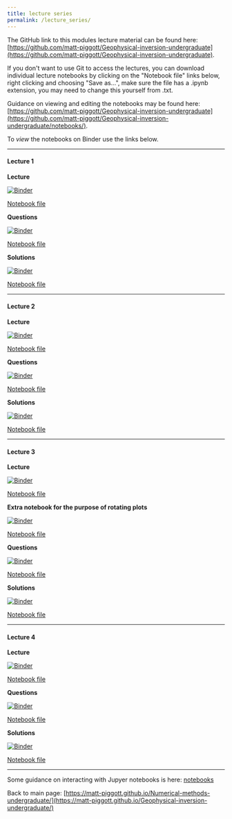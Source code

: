 ```yaml
---
title: lecture series
permalink: /lecture_series/
---
```


The GitHub link to this modules lecture material can be found here:
[https://github.com/matt-piggott/Geophysical-inversion-undergraduate](https://github.com/matt-piggott/Geophysical-inversion-undergraduate).


If you don't want to use Git to access the lectures, you can download individual lecture notebooks by clicking on the "Notebook file" links below, right clicking and choosing "Save as...", make sure the file has a .ipynb extension, you may need to change this yourself from .txt.

Guidance on viewing and editing the notebooks may be found here:
[https://github.com/matt-piggott/Geophysical-inversion-undergraduate](https://github.com/matt-piggott/Geophysical-inversion-undergraduate/notebooks/).

To *view* the notebooks on Binder use the links below.


---

#### Lecture 1

**Lecture**

[![Binder](https://mybinder.org/badge_logo.svg)](https://mybinder.org/v2/gh/matt-piggott/Geophysical-inversion-undergraduate/HEAD?filepath=lectures%2FL1%2FL1.ipynb)

[Notebook file](https://raw.githubusercontent.com/matt-piggott/Geophysical-inversion-undergraduate/main/lectures/L1/L1.ipynb)

**Questions**

[![Binder](https://mybinder.org/badge_logo.svg)](https://mybinder.org/v2/gh/matt-piggott/Geophysical-inversion-undergraduate/HEAD?filepath=lectures%2FL1%2FL1-homework.ipynb)

[Notebook file](https://raw.githubusercontent.com/matt-piggott/Geophysical-inversion-undergraduate/main/lectures/L1/L1-homework.ipynb)

**Solutions**

[![Binder](https://mybinder.org/badge_logo.svg)](https://mybinder.org/v2/gh/matt-piggott/Geophysical-inversion-undergraduate/HEAD?filepath=lectures%2FL1%2FL1-homework-solutions.ipynb)

[Notebook file](https://raw.githubusercontent.com/matt-piggott/Geophysical-inversion-undergraduate/main/lectures/L1/L1-homework-solutions.ipynb)

---

#### Lecture 2

**Lecture**

[![Binder](https://mybinder.org/badge_logo.svg)](https://mybinder.org/v2/gh/matt-piggott/Geophysical-inversion-undergraduate/HEAD?filepath=lectures%2FL2%2FL2.ipynb)

[Notebook file](https://raw.githubusercontent.com/matt-piggott/Geophysical-inversion-undergraduate/main/lectures/L2/L2.ipynb)

**Questions**

[![Binder](https://mybinder.org/badge_logo.svg)](https://mybinder.org/v2/gh/matt-piggott/Geophysical-inversion-undergraduate/HEAD?filepath=lectures%2FL2%2FL2-homework.ipynb)

[Notebook file](https://raw.githubusercontent.com/matt-piggott/Geophysical-inversion-undergraduate/main/lectures/L2/L2-homework.ipynb)

**Solutions**

[![Binder](https://mybinder.org/badge_logo.svg)](https://mybinder.org/v2/gh/matt-piggott/Geophysical-inversion-undergraduate/HEAD?filepath=lectures%2FL2%2FL2-homework-solutions.ipynb)

[Notebook file](https://raw.githubusercontent.com/matt-piggott/Geophysical-inversion-undergraduate/main/lectures/L2/L2-homework-solutions.ipynb)

---

#### Lecture 3

**Lecture**

[![Binder](https://mybinder.org/badge_logo.svg)](https://mybinder.org/v2/gh/matt-piggott/Geophysical-inversion-undergraduate/HEAD?filepath=lectures%2FL3%2FL3.ipynb)

[Notebook file](https://raw.githubusercontent.com/matt-piggott/Geophysical-inversion-undergraduate/main/lectures/L3/L3.ipynb)

**Extra notebook for the purpose of rotating plots**

[![Binder](https://mybinder.org/badge_logo.svg)](https://mybinder.org/v2/gh/matt-piggott/Geophysical-inversion-undergraduate/HEAD?filepath=lectures%2FL3%2Frotate_some_plots.ipynb)

[Notebook file](https://raw.githubusercontent.com/matt-piggott/Geophysical-inversion-undergraduate/main/lectures/L3/rotate_some_plots.ipynb)

**Questions**

[![Binder](https://mybinder.org/badge_logo.svg)](https://mybinder.org/v2/gh/matt-piggott/Geophysical-inversion-undergraduate/HEAD?filepath=lectures%2FL3%2FL3-homework.ipynb)

[Notebook file](https://raw.githubusercontent.com/matt-piggott/Geophysical-inversion-undergraduate/main/lectures/L3/L3-homework.ipynb)

**Solutions**

[![Binder](https://mybinder.org/badge_logo.svg)](https://mybinder.org/v2/gh/matt-piggott/Geophysical-inversion-undergraduate/HEAD?filepath=lectures%2FL3%2FL3-homework-solutions.ipynb)

[Notebook file](https://raw.githubusercontent.com/matt-piggott/Geophysical-inversion-undergraduate/main/lectures/L3/L3-homework-solutions.ipynb)



---

#### Lecture 4


**Lecture**

[![Binder](https://mybinder.org/badge_logo.svg)](https://mybinder.org/v2/gh/matt-piggott/Geophysical-inversion-undergraduate/HEAD?filepath=lectures%2FL4%2FL4.ipynb)

[Notebook file](https://raw.githubusercontent.com/matt-piggott/Geophysical-inversion-undergraduate/main/lectures/L4/L4.ipynb)


**Questions**

[![Binder](https://mybinder.org/badge_logo.svg)](https://mybinder.org/v2/gh/matt-piggott/Geophysical-inversion-undergraduate/HEAD?filepath=lectures%2FL4%2FL4-homework.ipynb)

[Notebook file](https://raw.githubusercontent.com/matt-piggott/Geophysical-inversion-undergraduate/main/lectures/L4/L4-homework.ipynb)

**Solutions**

[![Binder](https://mybinder.org/badge_logo.svg)](https://mybinder.org/v2/gh/matt-piggott/Geophysical-inversion-undergraduate/HEAD?filepath=lectures%2FL4%2FL4-homework-solutions.ipynb)

[Notebook file](https://raw.githubusercontent.com/matt-piggott/Geophysical-inversion-undergraduate/main/lectures/L4/L4-homework-solutions.ipynb)



---

Some guidance on interacting with Jupyer notebooks is here: [notebooks](https://matt-piggott.github.io/Geophysical-inversion-undergraduate/notebooks/)


Back to main page: [https://matt-piggott.github.io/Numerical-methods-undergraduate/](https://matt-piggott.github.io/Geophysical-inversion-undergraduate/)
